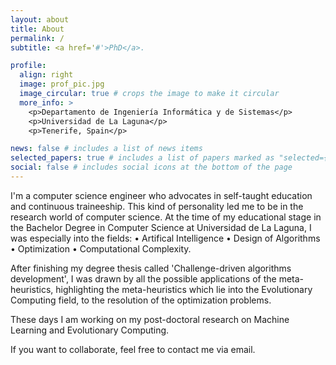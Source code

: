 ```yaml
---
layout: about
title: About
permalink: /
subtitle: <a href='#'>PhD</a>.

profile:
  align: right
  image: prof_pic.jpg
  image_circular: true # crops the image to make it circular
  more_info: >
    <p>Departamento de Ingeniería Informática y de Sistemas</p>
    <p>Universidad de La Laguna</p>
    <p>Tenerife, Spain</p>

news: false # includes a list of news items
selected_papers: true # includes a list of papers marked as "selected={true}"
social: false # includes social icons at the bottom of the page
---
```


I'm a computer science engineer who advocates in self-taught education and continuous traineeship. This kind of personality led me to be in the research world of computer science. 
At the time of my educational stage in the Bachelor Degree in Computer Science at Universidad de La Laguna, I was especially into the fields:
• Artifical Intelligence
• Design of Algorithms
• Optimization
• Computational Complexity. 

After finishing my degree thesis called 'Challenge-driven algorithms development', I was drawn by all the possible applications of the meta-heuristics, highlighting the meta-heuristics which lie into the Evolutionary Computing field, to the resolution of the optimization problems.
 
These days I am working on my post-doctoral research on Machine Learning and Evolutionary Computing.

>
  If you want to collaborate, feel free to contact me via email.